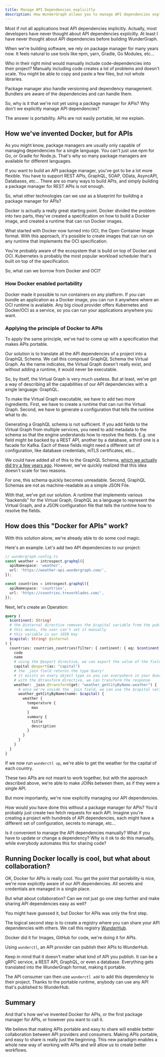 ```yaml
---
title: Manage API Dependencies explicitly
description: How WunderGraph allows you to manage API dependencies explicitly.
---
```


Most if not all applications treat API dependencies implicitly.
Actually, most developers have never thought about API dependencies explicitly.
At least I have never thought about API dependencies before building WunderGraph.

When we're building software, we rely on package manager for many years now.
It feels natural to use tools like npm, yarn, Gradle, Go Modules, etc...

Who in their right mind would manually include code-dependencies into their project?
Manually including code creates a lot of problems and doesn't scale.
You might be able to copy and paste a few files,
but not whole libraries.

Package manager also handle versioning and dependency management.
Bundlers are aware of the dependencies and can handle them.

So, why is it that we're not yet using a package manager for APIs?
Why don't we explicitly manage API dependencies?

The answer is portability.
APIs are not easily portable, let me explain.

## How we've invented Docker, but for APIs

As you might know, package managers are usually only capable of managing dependencies for a single language.
You can't just use npm for Go, or Gradle for Node.js.
That's why so many package managers are available for different languages.

If you want to build an API package manager,
you've got to be a lot more flexible.
You have to support REST APIs, GraphQL, SOAP, OData, AsyncAPI, Databases, etc...
There are so many ways to build APIs,
and simply building a package manager for REST APIs is not enough.

So, what other technologies can we use as a blueprint for building a package manager for APIs?

Docker is actually a really great starting point.
Docker divided the problem into two parts,
they've created a specification on how to build a Docker image,
and created a runtime that can run Docker images.

What started with Docker now turned into OCI, the Open Container Image format.
With this approach, it's possible to create images that can run on any runtime that implements the OCI specification.

You're probably aware of the ecosystem that is build on top of Docker and OCI.
Kubernetes is probably the most popular workload scheduler that's built on top of the specification.

So, what can we borrow from Docker and OCI?

### How Docker enabled portability

Docker made it possible to run containers on any platform.
If you can bundle an application as a Docker image,
you can run it anywhere where an OCI runtime is available.
Any big cloud provider offers Kubernetes and Docker/OCI as a service,
so you can run your applications anywhere you want.

### Applying the principle of Docker to APIs

To apply the same principle,
we've had to come up with a specification that makes APIs portable.

Our solution is to translate all the API dependencies of a project into a GraphQL Schema.
We call this composed GraphQL Schema the Virtual Graph.
As the name indicates, the Virtual Graph doesn't really exist,
and without adding a runtime, it would never be executable.

So, by itself, the Virtual Graph is very much useless.
But at least, we've got a way of describing all the capabilities of our API dependencies with a single language: GraphQL.

To make the Virtual Graph executable,
we have to add two more ingredients.
First, we have to create a runtime that can run the Virtual Graph.
Second, we have to generate a configuration that tells the runtime what to do.

Generating a GraphQL schema is not sufficient.
If you add fields to the Virtual Graph from multiple services,
you need to add metadata to the schema so that the engine understands how to resolve the fields.
E.g. one field might be backed by a REST API, another by a database,
a third one is a facade for Kafka.
Each of these fields might need a different set of configuration,
like database credentials, mTLS certificates, etc...

We could have added all of this to the GraphQL Schema,
[which we actually did try a few years ago](https://github.com/jensneuse/graphql-gateway/blob/master/schema.graphql).
However, we've quickly realized that this idea doesn't scale for two reasons.

For one, this schema quickly becomes unreadable.
Second, GraphQL Schemas are not as machine-readable as a simple JSON File.

With that, we've got our solution.
A runtime that implements various "backends" for the Virtual Graph,
GraphQL as a language to represent the Virtual Graph,
and a JSON configuration file that tells the runtime how to resolve the fields.

## How does this "Docker for APIs" work?

With this solution alone,
we're already able to do some cool magic.

Here's an example. Let's add two API dependencies to our project:

```typescript
// wundergraph.config.ts
const weather = introspect.graphql({
  apiNamespace: 'weather',
  url: 'https://weather-api.wundergraph.com/',
});

const countries = introspect.graphql({
  apiNamespace: 'countries',
  url: 'https://countries.trevorblades.com/',
});
```

Next, let's create an Operation:

```graphql
query (
  $continent: String!
  # the @internal directive removes the $capital variable from the public API
  # this means, the user can't set it manually
  # this variable is our JOIN key
  $capital: String! @internal
) {
  countries: countries_countries(filter: { continent: { eq: $continent } }) {
    code
    name
    # using the @export directive, we can export the value of the field `capital` into the JOIN key ($capital)
    capital @export(as: "capital")
    # the _join field returns the type Query!
    # it exists on every object type so you can everywhere in your Query documents
    # with the @transform directive, we can transform the response
    weather: _join @transform(get: "weather_getCityByName.weather") {
      # once we're inside the _join field, we can use the $capital variable to join the weather API
      weather_getCityByName(name: $capital) {
        weather {
          temperature {
            max
          }
          summary {
            title
            description
          }
        }
      }
    }
  }
}
```

If we now run `wunderctl up`,
we're able to get the weather for the capital of each country.

These two APIs are not meant to work together,
but with the approach described above,
we're able to make JOINs between them,
as if they were a single API.

But more importantly,
we're now explicitly managing our API dependencies.

How would you have done this without a package manager for APIs?
You'd probably just create two fetch requests for each API.
Imagine you're creating a project with hundreds of API dependencies,
each might have a different set of configuration,
secrets to manage, etc...

Is it convenient to manage the API dependencies manually?
What if you have to update or change a dependency?
Why is it ok to do this manually, while everybody automates this for sharing code?

## Running Docker locally is cool, but what about collaboration?

OK, Docker for APIs is really cool.
You get the point that portability is nice,
we're now explicitly aware of our API dependencies.
All secrets and credentials are managed in a single place.

But what about collaboration? Can we not just go one step further and make sharing API dependencies easy as well?

You might have guessed it,
but Docker for APIs was only the first step.

The logical second step is to create a registry where you can share your API dependencies with others.
We call this registry [WunderHub](https://hub.wundergraph.com/).

Docker did it for Images,
GitHub for code,
we're doing it for APIs.

Using `wunderctl`, an API provider can publish their APIs to WunderHub.

Keep in mind that it doesn't matter what kind of API you publish.
It can be a gRPC service, a REST API, GraphQL, or even a database.
Everything gets translated into the WunderGraph format, making it portable.

The API consumer can then use `wunderctl add` to add this dependency to their project.
Thanks to the portable runtime,
anybody can use any API that's published to WunderHub.

## Summary

And that's how we've invented Docker for APIs,
or the first package manager for APIs,
or however you want to call it.

We believe that making APIs portable and easy to share will enable better collaboration between API providers and consumers.
Making APIs portable, and easy to share is really just the beginning.
This new paradigm enables a whole new way of working with APIs and will allow us to create better workflows.
